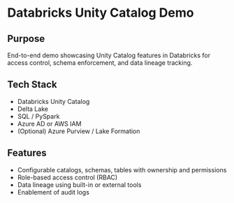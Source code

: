 # Databricks Unity Catalog Demo

## Purpose
End-to-end demo showcasing Unity Catalog features in Databricks for access control, schema enforcement, and data lineage tracking.

## Tech Stack
- Databricks Unity Catalog
- Delta Lake
- SQL / PySpark
- Azure AD or AWS IAM
- (Optional) Azure Purview / Lake Formation

## Features
- Configurable catalogs, schemas, tables with ownership and permissions
- Role-based access control (RBAC)
- Data lineage using built-in or external tools
- Enablement of audit logs